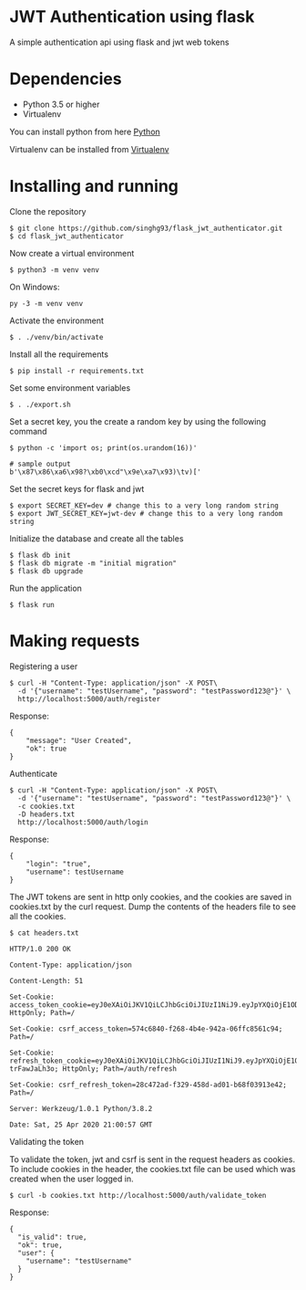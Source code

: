JWT Authentication using flask
==============================

A simple authentication api using flask and jwt web tokens

# Dependencies

- Python 3.5 or higher
- Virtualenv

You can install python from here 
[Python](https://www.python.org/downloads/)

Virtualenv can be installed from
[Virtualenv](https://virtualenv.pypa.io/en/latest/installation.html)


# Installing and running

Clone the repository
```
$ git clone https://github.com/singhg93/flask_jwt_authenticator.git
$ cd flask_jwt_authenticator
```

Now create a virtual environment

```
$ python3 -m venv venv
```

On Windows:

```
py -3 -m venv venv
```

Activate the environment

```
$ . ./venv/bin/activate
```

Install all the requirements

```
$ pip install -r requirements.txt
```

Set some environment variables

```
$ . ./export.sh
```

Set a secret key, you the create a random key by using the following command

```
$ python -c 'import os; print(os.urandom(16))'

# sample output
b'\x87\x86\xa6\x98?\xb0\xcd"\x9e\xa7\x93)\tv)['
```

Set the secret keys for flask and jwt

```
$ export SECRET_KEY=dev # change this to a very long random string
$ export JWT_SECRET_KEY=jwt-dev # change this to a very long random string
```

Initialize the database and create all the tables

```
$ flask db init
$ flask db migrate -m "initial migration"
$ flask db upgrade
```

Run the application

```
$ flask run
```

# Making requests

Registering a user

```
$ curl -H "Content-Type: application/json" -X POST\
  -d '{"username": "testUsername", "password": "testPassword123@"}' \
  http://localhost:5000/auth/register
```

Response: 

```
{
    "message": "User Created",
    "ok": true
}
```

Authenticate

```
$ curl -H "Content-Type: application/json" -X POST\
  -d '{"username": "testUsername", "password": "testPassword123@"}' \
  -c cookies.txt
  -D headers.txt
  http://localhost:5000/auth/login
```

Response: 

```
{
    "login": "true",
    "username": testUsername
}
```

The JWT tokens are sent in http only cookies, and the cookies are saved in
cookies.txt by the curl request.
Dump the contents of the headers file to see all the cookies.

```
$ cat headers.txt

HTTP/1.0 200 OK

Content-Type: application/json

Content-Length: 51

Set-Cookie: access_token_cookie=eyJ0eXAiOiJKV1QiLCJhbGciOiJIUzI1NiJ9.eyJpYXQiOjE1ODc4NDg0NTcsIm5iZiI6MTU4Nzg0ODQ1NywianRpIjoiNjI4N2M4NmYtMmI5MS00ZWI3LTkxNmEtN2UzODUzMTNjMTVjIiwiZXhwIjoxNTg3OTM0ODU3LCJpZGVudGl0eSI6eyJ1c2VybmFtZSI6InRlc3RVc2VybmFtZSJ9LCJmcmVzaCI6dHJ1ZSwidHlwZSI6ImFjY2VzcyIsImNzcmYiOiI1NzRjNjg0MC1mMjY4LTRiNGUtOTQyYS0wNmZmYzg1NjFjOTQifQ.01YxSjdG2b8m8bhF6LLQvaS1nUQEx2QXJ3tBeXxyNYU; HttpOnly; Path=/

Set-Cookie: csrf_access_token=574c6840-f268-4b4e-942a-06ffc8561c94; Path=/

Set-Cookie: refresh_token_cookie=eyJ0eXAiOiJKV1QiLCJhbGciOiJIUzI1NiJ9.eyJpYXQiOjE1ODc4NDg0NTcsIm5iZiI6MTU4Nzg0ODQ1NywianRpIjoiYWY1MjcwZjQtZDg1Mi00NGEyLThiNmUtM2RmZjc2ZTQ4MzRlIiwiZXhwIjoxNTkwNDQwNDU3LCJpZGVudGl0eSI6eyJ1c2VybmFtZSI6InRlc3RVc2VybmFtZSJ9LCJ0eXBlIjoicmVmcmVzaCIsImNzcmYiOiIyOGM0NzJhZC1mMzI5LTQ1OGQtYWQwMS1iNjhmMDM5MTNlNDIifQ.QHJYM4WICuZgfuskzvshBqutcvIAJKh-trFawJaLh3o; HttpOnly; Path=/auth/refresh

Set-Cookie: csrf_refresh_token=28c472ad-f329-458d-ad01-b68f03913e42; Path=/

Server: Werkzeug/1.0.1 Python/3.8.2

Date: Sat, 25 Apr 2020 21:00:57 GMT

```

Validating the token

To validate the token, jwt and csrf is sent in the request headers as cookies.
To include cookies in the header, the cookies.txt file can be used which was
created when the user logged in.

```
$ curl -b cookies.txt http://localhost:5000/auth/validate_token
```

Response:

```
{
  "is_valid": true,
  "ok": true,
  "user": {
    "username": "testUsername"
  }
}
```
